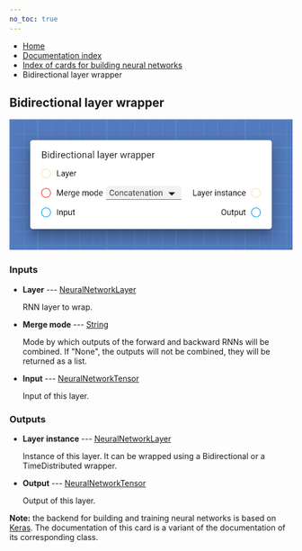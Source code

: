 ```yaml
---
no_toc: true
---
```


<ul class="breadcrumb">
    <li><a href="">Home</a></li>
    <li><a href="documentation">Documentation index</a></li>
    <li><a href="neural_network_cards/">Index of cards for building neural networks</a></li>
    <li>Bidirectional layer wrapper</li>
</ul>

## Bidirectional layer wrapper



!["Bidirectional layer wrapper" card](assets/img/neural_network_cards/layer_Bidirectional.png)


### Inputs


* **Layer** --- [NeuralNetworkLayer](types/NeuralNetworkLayer)

  RNN layer to wrap.

* **Merge mode** --- [String](types/String)

  Mode by which outputs of the forward and backward RNNs will be combined. If "None", the outputs will not be combined, they will be returned as a list.

* **Input** --- [NeuralNetworkTensor](types/NeuralNetworkTensor)

  Input of this layer.





### Outputs


* **Layer instance** --- [NeuralNetworkLayer](types/NeuralNetworkLayer)

  Instance of this layer. It can be wrapped using a Bidirectional or a TimeDistributed wrapper.

* **Output** --- [NeuralNetworkTensor](types/NeuralNetworkTensor)

  Output of this layer.






**Note:** the backend for building and training neural networks is based on [Keras](https://keras.io/). The documentation of this card is a variant of the documentation of its corresponding class.
